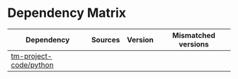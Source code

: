 # Dependency Matrix

Dependency | Sources | Version | Mismatched versions
---------- | ------- | ------- | -------------------
[tm-project-code/python](https://github.com/tm-project-code/python.git) |  | []() | 
